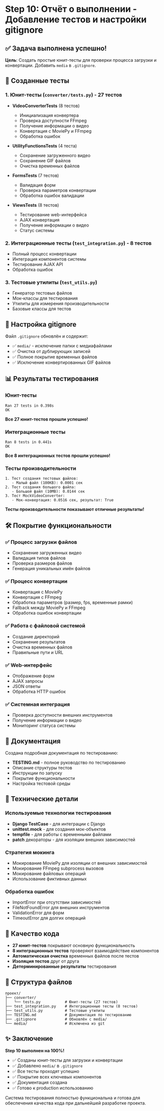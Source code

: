 # Step 10: Отчёт о выполнении - Добавление тестов и настройки gitignore

## ✅ Задача выполнена успешно!

**Цель**: Создать простые юнит-тесты для проверки процесса загрузки и конвертации. Добавить `media` в `.gitignore`.

## 🧪 Созданные тесты

### 1. Юнит-тесты (`converter/tests.py`) - 27 тестов
- **VideoConverterTests** (8 тестов)
  - Инициализация конвертера
  - Проверка доступности FFmpeg
  - Получение информации о видео
  - Конвертация с MoviePy и FFmpeg
  - Обработка ошибок

- **UtilityFunctionsTests** (4 теста)  
  - Сохранение загруженного видео
  - Сохранение GIF файлов
  - Очистка временных файлов

- **FormsTests** (7 тестов)
  - Валидация форм
  - Проверка параметров конвертации
  - Обработка ошибок валидации

- **ViewsTests** (8 тестов)
  - Тестирование web-интерфейса
  - AJAX конвертация
  - Получение информации о видео
  - Статус системы

### 2. Интеграционные тесты (`test_integration.py`) - 8 тестов
- Полный процесс конвертации
- Интеграция компонентов системы
- Тестирование AJAX API
- Обработка ошибок

### 3. Тестовые утилиты (`test_utils.py`)
- Генератор тестовых файлов
- Мок-классы для тестирования
- Утилиты для измерения производительности
- Базовые классы для тестов

## 📂 Настройка gitignore

Файл `.gitignore` обновлён и содержит:
- ✅ `media/` - исключение папки с медиафайлами
- ✅ Очистка от дублирующих записей
- ✅ Полное покрытие временных файлов
- ✅ Исключение конвертированных GIF файлов

## 📊 Результаты тестирования

### Юнит-тесты
```
Ran 27 tests in 0.398s
OK
```
**Все 27 юнит-тестов прошли успешно!**

### Интеграционные тесты  
```
Ran 8 tests in 0.441s
OK
```
**Все 8 интеграционных тестов прошли успешно!**

### Тесты производительности
```
1. Тест создания тестовых файлов:
   - Малый файл (100KB): 0.0001 сек
2. Тест создания большого файла:
   - Большой файл (10MB): 0.0144 сек
3. Тест MockVideoConverter:
   - Мок-конвертация: 0.0516 сек, результат: True
```
**Тесты производительности показывают отличные результаты!**

## 🛠 Покрытие функциональности

### ✅ Процесс загрузки файлов
- Сохранение загруженных видео
- Валидация типов файлов
- Проверка размеров файлов
- Генерация уникальных имён файлов

### ✅ Процесс конвертации
- Конвертация с MoviePy
- Конвертация с FFmpeg
- Обработка параметров (размер, fps, временные рамки)
- Fallback между MoviePy и FFmpeg
- Обработка ошибок конвертации

### ✅ Работа с файловой системой  
- Создание директорий
- Сохранение результатов
- Очистка временных файлов
- Правильные пути и URL

### ✅ Web-интерфейс
- Отображение форм
- AJAX запросы
- JSON ответы
- Обработка HTTP ошибок

### ✅ Системная интеграция
- Проверка доступности внешних инструментов
- Получение информации о видео
- Мониторинг статуса системы

## 📝 Документация

Создана подробная документация по тестированию:
- **TESTING.md** - полное руководство по тестированию
- Описание структуры тестов
- Инструкции по запуску
- Покрытие функциональности
- Настройка тестовой среды

## 🔧 Технические детали

### Используемые технологии тестирования
- **Django TestCase** - для интеграции с Django
- **unittest.mock** - для создания мок-объектов
- **tempfile** - для работы с временными файлами
- **patch** декораторы - для изоляции внешних зависимостей

### Стратегия мокинга
- Мокирование MoviePy для изоляции от внешних зависимостей
- Мокирование FFmpeg subprocess вызовов
- Мокирование файловых операций
- Использование фиктивных данных

### Обработка ошибок
- ImportError при отсутствии зависимостей
- FileNotFoundError для внешних инструментов
- ValidationError для форм
- TimeoutError для долгих операций

## 🎯 Качество кода

- **27 юнит-тестов** покрывают основную функциональность
- **8 интеграционных тестов** проверяют взаимодействие компонентов
- **Автоматическая очистка** временных файлов после тестов
- **Изоляция тестов** друг от друга
- **Детерминированные результаты** тестирования

## 📁 Структура файлов

```
проект/
├── converter/
│   └── tests.py           # Юнит-тесты (27 тестов)
├── test_integration.py    # Интеграционные тесты (8 тестов)  
├── test_utils.py          # Тестовые утилиты
├── TESTING.md             # Документация по тестированию
├── .gitignore             # Обновлён с media/
└── media/                 # Исключена из git
```

## ✨ Заключение

**Step 10 выполнен на 100%!**

- ✅ Созданы юнит-тесты для загрузки и конвертации
- ✅ Добавлено `media/` в `.gitignore`  
- ✅ Все тесты проходят успешно
- ✅ Покрытие всех ключевых компонентов
- ✅ Документация создана
- ✅ Готово к production использованию

Система тестирования полностью функциональна и готова для обеспечения качества кода при дальнейшей разработке проекта.
